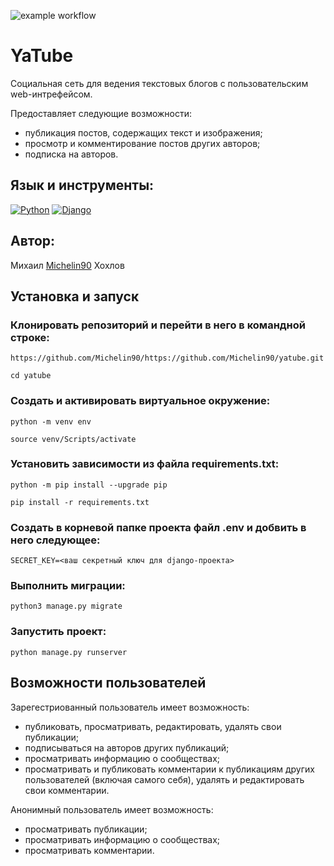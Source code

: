 ![example workflow](https://github.com/Michelin90/yatube/actions/workflows/main.yml/badge.svg?style=for-the-badge)
# YaTube
Cоциальная сеть для ведения текстовых блогов с пользовательским web-интрефейсом.

Предоставляет следующие возможности:
- публикация постов, содержащих текст и изображения;
- просмотр и комментирование постов других авторов;
- подписка на авторов.

## Язык и инструменты:
[![Python](https://img.shields.io/badge/Python-3.9-blue?style=for-the-badge&logo=python)](https://www.python.org/)
[![Django](https://img.shields.io/badge/Django-2.2-blue?style=for-the-badge&logo=django)](https://www.djangoproject.com/)

## Автор:
Михаил [Michelin90](https://github.com/Michelin90) Хохлов

## Установка и запуск
### Клонировать репозиторий и перейти в него в командной строке:
```
https://github.com/Michelin90/https://github.com/Michelin90/yatube.git
```
```
cd yatube
```
### Cоздать и активировать виртуальное окружение:
```
python -m venv env
```
```
source venv/Scripts/activate
```
### Установить зависимости из файла requirements.txt:
```
python -m pip install --upgrade pip
```
```
pip install -r requirements.txt
```
### Создать в корневой папке проекта файл .env и добвить в него следующее:
```
SECRET_KEY=<ваш секретный ключ для django-проекта>
```
### Выполнить миграции:
```
python3 manage.py migrate
```
### Запустить проект:
```
python manage.py runserver
```

## Возможности пользователей

Зарегестриованный пользователь имеет возможность:
- публиковать, просматривать, редактировать, удалять свои публикации;
- подписываться на авторов других публикаций;
- просматривать информацию о сообществах;
- просматривать и публиковать комментарии к публикациям других пользователей (включая самого себя), удалять и редактировать свои комментарии.

Анонимный пользователь имеет возможность:
- просматривать публикации;
- просматривать информацию о сообществах;
- просматривать комментарии.

